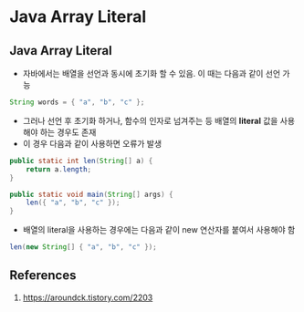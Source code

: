 # Java Array Literal

## Java Array Literal

- 자바에서는 배열을 선언과 동시에 초기화 할 수 있음. 이 때는 다음과 같이 선언 가능

```Java
String words = { "a", "b", "c" };
```

- 그러나 선언 후 초기화 하거나, 함수의 인자로 넘겨주는 등 배열의 **literal** 값을 사용해야 하는 경우도 존재
- 이 경우 다음과 같이 사용하면 오류가 발생

```Java
public static int len(String[] a) {
    return a.length;
}

public static void main(String[] args) {
    len({ "a", "b", "c" });
}
```

- 배열의 literal을 사용하는 경우에는 다음과 같이 new 연산자를 붙여서 사용해야 함

```Java
len(new String[] { "a", "b", "c" });
```

## References

1. https://aroundck.tistory.com/2203
